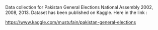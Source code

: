 Data collection for Pakistan General Elections National Assembly 2002, 2008, 2013.
Dataset has been published on Kaggle. Here in the link : 

https://www.kaggle.com/mustufain/pakistan-general-elections
